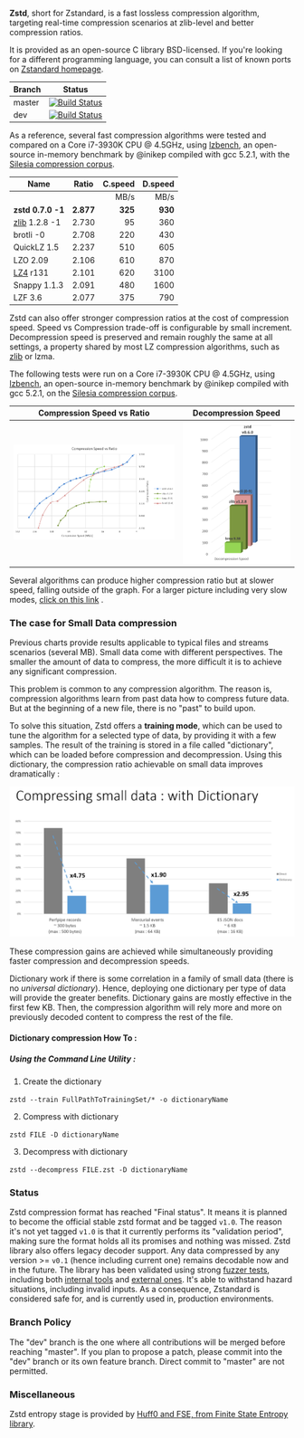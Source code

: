  **Zstd**, short for Zstandard, is a fast lossless compression algorithm,
 targeting real-time compression scenarios at zlib-level and better compression ratios.

It is provided as an open-source C library BSD-licensed.
If you're looking for a different programming language,
you can consult a list of known ports on [Zstandard homepage](httP://www.zstd.net).

|Branch      |Status   |
|------------|---------|
|master      | [![Build Status](https://travis-ci.org/Cyan4973/zstd.svg?branch=master)](https://travis-ci.org/Cyan4973/zstd) |
|dev         | [![Build Status](https://travis-ci.org/Cyan4973/zstd.svg?branch=dev)](https://travis-ci.org/Cyan4973/zstd) |

As a reference, several fast compression algorithms were tested and compared on a Core i7-3930K CPU @ 4.5GHz, using [lzbench], an open-source in-memory benchmark by @inikep compiled with gcc 5.2.1, with the [Silesia compression corpus].

[lzbench]: https://github.com/inikep/lzbench
[Silesia compression corpus]: http://sun.aei.polsl.pl/~sdeor/index.php?page=silesia


|Name             | Ratio | C.speed | D.speed |
|-----------------|-------|--------:|--------:|
|                 |       |   MB/s  |  MB/s   |
|**zstd 0.7.0 -1**|**2.877**|**325**| **930** |
| [zlib] 1.2.8 -1 | 2.730 |    95   |   360   |
| brotli -0       | 2.708 |   220   |   430   |
| QuickLZ 1.5     | 2.237 |   510   |   605   |
| LZO 2.09        | 2.106 |   610   |   870   |
| [LZ4] r131      | 2.101 |   620   |  3100   |
| Snappy 1.1.3    | 2.091 |   480   |  1600   |
| LZF 3.6         | 2.077 |   375   |   790   |

[zlib]:http://www.zlib.net/
[LZ4]: http://www.lz4.org/

Zstd can also offer stronger compression ratios at the cost of compression speed.
Speed vs Compression trade-off is configurable by small increment. Decompression speed is preserved and remain roughly the same at all settings, a property shared by most LZ compression algorithms, such as [zlib] or lzma.

The following tests were run on a Core i7-3930K CPU @ 4.5GHz, using [lzbench], an open-source in-memory benchmark by @inikep compiled with gcc 5.2.1, on the [Silesia compression corpus].

Compression Speed vs Ratio | Decompression Speed
---------------------------|--------------------
![Compression Speed vs Ratio](images/Cspeed4.png "Compression Speed vs Ratio") | ![Decompression Speed](images/Dspeed4.png "Decompression Speed")

Several algorithms can produce higher compression ratio but at slower speed, falling outside of the graph.
For a larger picture including very slow modes, [click on this link](images/DCspeed5.png) .


### The case for Small Data compression

Previous charts provide results applicable to typical files and streams scenarios (several MB). Small data come with different perspectives. The smaller the amount of data to compress, the more difficult it is to achieve any significant compression.

This problem is common to any compression algorithm. The reason is, compression algorithms learn from past data how to compress future data. But at the beginning of a new file, there is no "past" to build upon.

To solve this situation, Zstd offers a __training mode__, which can be used to tune the algorithm for a selected type of data, by providing it with a few samples. The result of the training is stored in a file called "dictionary", which can be loaded before compression and decompression. Using this dictionary, the compression ratio achievable on small data improves dramatically :

![Compressing Small Data](images/smallData.png "Compressing Small Data")

These compression gains are achieved while simultaneously providing faster compression and decompression speeds.

Dictionary work if there is some correlation in a family of small data (there is no _universal dictionary_).
Hence, deploying one dictionary per type of data will provide the greater benefits. Dictionary gains are mostly effective in the first few KB. Then, the compression algorithm will rely more and more on previously decoded content to compress the rest of the file.

#### Dictionary compression How To :

##### _Using the Command Line Utility_ :

1) Create the dictionary

`zstd --train FullPathToTrainingSet/* -o dictionaryName`

2) Compress with dictionary

`zstd FILE -D dictionaryName`

3) Decompress with dictionary

`zstd --decompress FILE.zst -D dictionaryName`

### Status

Zstd compression format has reached "Final status". It means it is planned to become the official stable zstd format and be tagged `v1.0`. The reason it's not yet tagged `v1.0` is that it currently performs its "validation period", making sure the format holds all its promises and nothing was missed.
Zstd library also offers legacy decoder support. Any data compressed by any version >= `v0.1` (hence including current one) remains decodable now and in the future.
The library has been validated using strong [fuzzer tests](https://en.wikipedia.org/wiki/Fuzz_testing), including both [internal tools](programs/fuzzer.c) and [external ones](http://lcamtuf.coredump.cx/afl). It's able to withstand hazard situations, including invalid inputs.
As a consequence, Zstandard is considered safe for, and is currently used in, production environments.

### Branch Policy

The "dev" branch is the one where all contributions will be merged before reaching "master". If you plan to propose a patch, please commit into the "dev" branch or its own feature branch. Direct commit to "master" are not permitted.

### Miscellaneous

Zstd entropy stage is provided by [Huff0 and FSE, from Finite State Entropy library](https://github.com/Cyan4973/FiniteStateEntropy).
